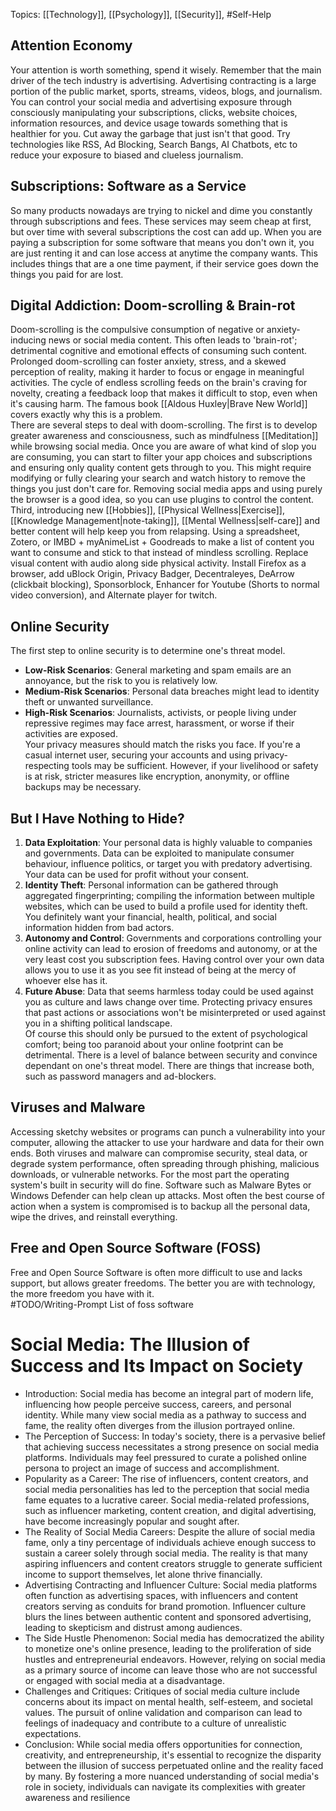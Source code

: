 Topics: [[Technology]], [[Psychology]], [[Security]], #Self-Help
## Attention Economy
Your attention is worth something, spend it wisely. Remember that the main driver of the tech industry is advertising. Advertising contracting is a large portion of the public market, sports, streams, videos, blogs, and journalism. You can control your social media and advertising exposure through consciously manipulating your subscriptions, clicks, website choices, information resources, and device usage towards something that is healthier for you. Cut away the garbage that just isn't that good. Try technologies like RSS, Ad Blocking, Search Bangs, AI Chatbots, etc to reduce your exposure to biased and clueless journalism.
## Subscriptions: Software as a Service
So many products nowadays are trying to nickel and dime you constantly through subscriptions and fees. These services may seem cheap at first, but over time with several subscriptions the cost can add up. When you are paying a subscription for some software that means you don't own it, you are just renting it and can lose access at anytime the company wants. This includes things that are a one time payment, if their service goes down the things you paid for are lost.
## Digital Addiction: Doom-scrolling & Brain-rot
Doom-scrolling is the compulsive consumption of negative or anxiety-inducing news or social media content. This often leads to 'brain-rot'; detrimental cognitive and emotional effects of consuming such content. Prolonged doom-scrolling can foster anxiety, stress, and a skewed perception of reality, making it harder to focus or engage in meaningful activities. The cycle of endless scrolling feeds on the brain's craving for novelty, creating a feedback loop that makes it difficult to stop, even when it's causing harm. The famous book [[Aldous Huxley|Brave New World]] covers exactly why this is a problem.  
There are several steps to deal with doom-scrolling. The first is to develop greater awareness and consciousness, such as mindfulness [[Meditation]] while browsing social media. Once you are aware of what kind of slop you are consuming, you can start to filter your app choices and subscriptions and ensuring only quality content gets through to you. This might require modifying or fully clearing your search and watch history to remove the things you just don't care for. Removing social media apps and using purely the browser is a good idea, so you can use plugins to control the content. Third, introducing new [[Hobbies]], [[Physical Wellness|Exercise]], [[Knowledge Management|note-taking]], [[Mental Wellness|self-care]] and better content will help keep you from relapsing. Using a spreadsheet, Zotero, or IMBD + myAnimeList + Goodreads to make a list of content you want to consume and stick to that instead of mindless scrolling. Replace visual content with audio along side physical activity. Install Firefox as a browser, add uBlock Origin, Privacy Badger, Decentraleyes, DeArrow (clickbait blocking), Sponsorblock, Enhancer for Youtube (Shorts to normal video conversion), and Alternate player for twitch.
## Online Security
The first step to online security is to determine one's threat model.
- **Low-Risk Scenarios**: General marketing and spam emails are an annoyance, but the risk to you is relatively low.
- **Medium-Risk Scenarios**: Personal data breaches might lead to identity theft or unwanted surveillance.
- **High-Risk Scenarios**: Journalists, activists, or people living under repressive regimes may face arrest, harassment, or worse if their activities are exposed.  
Your privacy measures should match the risks you face. If you're a casual internet user, securing your accounts and using privacy-respecting tools may be sufficient. However, if your livelihood or safety is at risk, stricter measures like encryption, anonymity, or offline backups may be necessary.
## But I Have Nothing to Hide?
1. **Data Exploitation**: Your personal data is highly valuable to companies and governments. Data can be exploited to manipulate consumer behaviour, influence politics, or target you with predatory advertising. Your data can be used for profit without your consent.
2. **Identity Theft**: Personal information can be gathered through aggregated fingerprinting; compiling the information between multiple websites, which can be used to build a profile used for identity theft. You definitely want your financial, health, political, and social information hidden from bad actors.
3. **Autonomy and Control**: Governments and corporations controlling your online activity can lead to erosion of freedoms and autonomy, or at the very least cost you subscription fees. Having control over your own data allows you to use it as you see fit instead of being at the mercy of whoever else has it.
4. **Future Abuse**: Data that seems harmless today could be used against you as culture and laws change over time. Protecting privacy ensures that past actions or associations won't be misinterpreted or used against you in a shifting political landscape.  
Of course this should only be pursued to the extent of psychological comfort; being too paranoid about your online footprint can be detrimental. There is a level of balance between security and convince dependant on one's threat model. There are things that increase both, such as password managers and ad-blockers.
## Viruses and Malware
Accessing sketchy websites or programs can punch a vulnerability into your computer, allowing the attacker to use your hardware and data for their own ends. Both viruses and malware can compromise security, steal data, or degrade system performance, often spreading through phishing, malicious downloads, or vulnerable networks. For the most part the operating system's built in security will do fine. Software such as Malware Bytes or Windows Defender can help clean up attacks. Most often the best course of action when a system is compromised is to backup all the personal data, wipe the drives, and reinstall everything.
## Free and Open Source Software (FOSS)
Free and Open Source Software is often more difficult to use and lacks support, but allows greater freedoms. The better you are with technology, the more freedom you have with it.  
#TODO/Writing-Prompt List of foss software

# Social Media: The Illusion of Success and Its Impact on Society
- Introduction: Social media has become an integral part of modern life, influencing how people perceive success, careers, and personal identity. While many view social media as a pathway to success and fame, the reality often diverges from the illusion portrayed online.
- The Perception of Success: In today's society, there is a pervasive belief that achieving success necessitates a strong presence on social media platforms. Individuals may feel pressured to curate a polished online persona to project an image of success and accomplishment.
- Popularity as a Career: The rise of influencers, content creators, and social media personalities has led to the perception that social media fame equates to a lucrative career. Social media-related professions, such as influencer marketing, content creation, and digital advertising, have become increasingly popular and sought after.
- The Reality of Social Media Careers: Despite the allure of social media fame, only a tiny percentage of individuals achieve enough success to sustain a career solely through social media. The reality is that many aspiring influencers and content creators struggle to generate sufficient income to support themselves, let alone thrive financially.
- Advertising Contracting and Influencer Culture: Social media platforms often function as advertising spaces, with influencers and content creators serving as conduits for brand promotion. Influencer culture blurs the lines between authentic content and sponsored advertising, leading to skepticism and distrust among audiences.
- The Side Hustle Phenomenon: Social media has democratized the ability to monetize one's online presence, leading to the proliferation of side hustles and entrepreneurial endeavors. However, relying on social media as a primary source of income can leave those who are not successful or engaged with social media at a disadvantage.
- Challenges and Critiques: Critiques of social media culture include concerns about its impact on mental health, self-esteem, and societal values. The pursuit of online validation and comparison can lead to feelings of inadequacy and contribute to a culture of unrealistic expectations.
- Conclusion: While social media offers opportunities for connection, creativity, and entrepreneurship, it's essential to recognize the disparity between the illusion of success perpetuated online and the reality faced by many. By fostering a more nuanced understanding of social media's role in society, individuals can navigate its complexities with greater awareness and resilience
